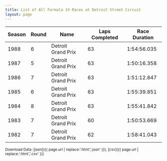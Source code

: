 ```yaml
---
title: List of All Formula 1® Races at Detroit Street Circuit
layout: page
---
```


| Season | Round | Name | Laps Completed | Race Duration |
|--|--|--|--|--|
| 1988 | 6 | Detroit Grand Prix | 63 | 1:54:56.035 |
| 1987 | 5 | Detroit Grand Prix | 63 | 1:50:16.358 |
| 1986 | 7 | Detroit Grand Prix | 63 | 1:51:12.847 |
| 1985 | 6 | Detroit Grand Prix | 63 | 1:55:39.851 |
| 1984 | 8 | Detroit Grand Prix | 63 | 1:55:41.842 |
| 1983 | 7 | Detroit Grand Prix | 60 | 1:50:53.669 |
| 1982 | 7 | Detroit Grand Prix | 62 | 1:58:41.043 |

<small>Download Data: [json]({{ page.url | replace:'.html','.json' }}), [csv]({{ page.url | replace:'.html','.csv' }})</small>
